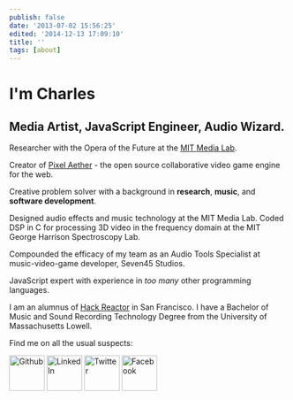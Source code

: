 ```yaml
---
publish: false
date: '2013-07-02 15:56:25'
edited: '2014-12-13 17:09:10'
title: ''
tags: [about]
---
```


                                                     
# I'm Charles
## Media Artist, JavaScript Engineer, Audio Wizard.

Researcher with the Opera of the Future at the [MIT Media Lab][2].

Creator of [Pixel Aether][3] - the open source collaborative video game engine for the web. 

Creative problem solver with a background in **research**, **music**, and **software development**.

Designed audio effects and music technology at the MIT Media Lab. Coded DSP in C for processing 3D video in the frequency domain at the MIT George Harrison Spectroscopy Lab.

Compounded the efficacy of my team as an Audio Tools Specialist at music-video-game developer, Seven45 Studios. 

JavaScript expert with experience in *too many* other programming languages.

I am an alumnus of [Hack Reactor][1] in San Francisco. I have a Bachelor of Music and Sound Recording Technology Degree from the University of Massachusetts Lowell.

Find me on all the usual suspects:


<a href="http://github.com/CharlesHolbrow"><img src="/github.png" style="display:inline; width:64px; height=64px;" alt="Github" /></a>
<a href="http://www.linkedin.com/in/charlesholbrow"><img src="/linkedin.png" style="display:inline; width:64px; height=64px;" alt="LinkedIn" /></a>
<a href="http://twitter.com/CharlesHolbrow"><img src="/twitter.png" style="display:inline; width:64px; height=64px;" alt="Twitter" /></a>
<a href="http://www.facebook.com/cholbrow"><img src="/facebook.png" style="display:inline; width:64px; height=64px;" alt="Facebook" /></a>

[1]: http://www.hackreactor.com
[2]: http://media.mit.edu
[3]: http://www.PixelAether.com
